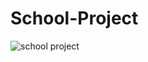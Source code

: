 # School-Project

![school project](https://github.com/ewniuL/School-Project/assets/167976108/f153cba9-d8ba-4795-8a44-2812f7c9a58a)
